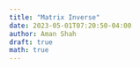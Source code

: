 ```yaml
---
title: "Matrix Inverse"
date: 2023-05-01T07:20:50-04:00
author: Aman Shah
draft: true
math: true
---
```


